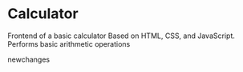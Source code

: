 # Calculator
Frontend of a basic calculator
Based on HTML, CSS, and JavaScript. Performs basic arithmetic operations

newchanges